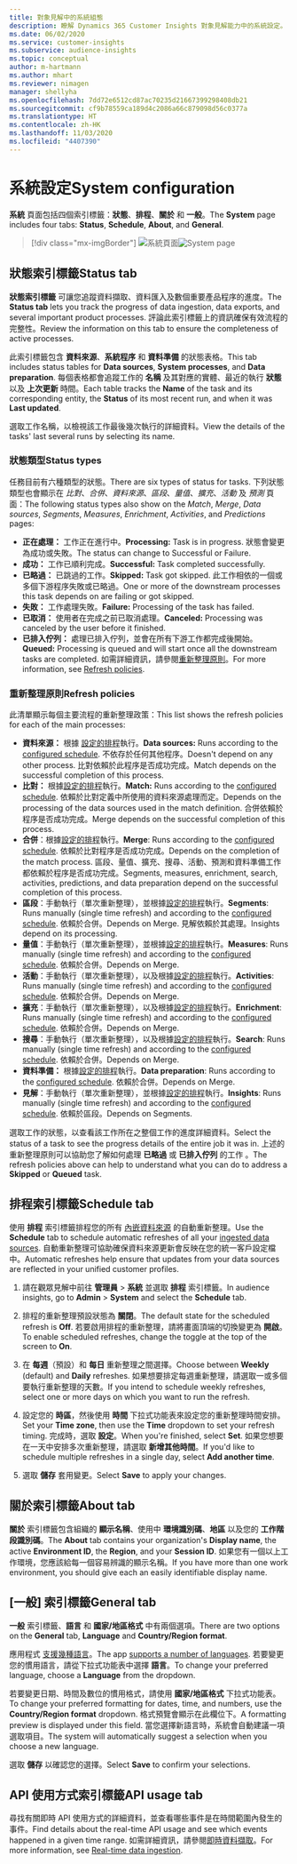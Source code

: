 ```yaml
---
title: 對象見解中的系統組態
description: 瞭解 Dynamics 365 Customer Insights 對象見解能力中的系統設定。
ms.date: 06/02/2020
ms.service: customer-insights
ms.subservice: audience-insights
ms.topic: conceptual
author: m-hartmann
ms.author: mhart
ms.reviewer: nimagen
manager: shellyha
ms.openlocfilehash: 7dd72e6512cd87ac70235d21667399298408db21
ms.sourcegitcommit: cf9b78559ca189d4c2086a66c879098d56c0377a
ms.translationtype: HT
ms.contentlocale: zh-HK
ms.lasthandoff: 11/03/2020
ms.locfileid: "4407390"
---
```

# <a name="system-configuration"></a><span data-ttu-id="ec1d4-103">系統設定</span><span class="sxs-lookup"><span data-stu-id="ec1d4-103">System configuration</span></span>

<span data-ttu-id="ec1d4-104">**系統** 頁面包括四個索引標籤：**狀態**、**排程**、**關於** 和 **一般**。</span><span class="sxs-lookup"><span data-stu-id="ec1d4-104">The **System** page includes four tabs: **Status**, **Schedule**, **About**, and **General**.</span></span>

> [!div class="mx-imgBorder"]
> <span data-ttu-id="ec1d4-105">![系統頁面](media/system-tabs.png "系統頁面")</span><span class="sxs-lookup"><span data-stu-id="ec1d4-105">![System page](media/system-tabs.png "System page")</span></span>

## <a name="status-tab"></a><span data-ttu-id="ec1d4-106">狀態索引標籤</span><span class="sxs-lookup"><span data-stu-id="ec1d4-106">Status tab</span></span>

<span data-ttu-id="ec1d4-107">**狀態索引標籤** 可讓您追蹤資料擷取、資料匯入及數個重要產品程序的進度。</span><span class="sxs-lookup"><span data-stu-id="ec1d4-107">The **Status tab** lets you track the progress of data ingestion, data exports, and several important product processes.</span></span> <span data-ttu-id="ec1d4-108">評論此索引標籤上的資訊確保有效流程的完整性。</span><span class="sxs-lookup"><span data-stu-id="ec1d4-108">Review the information on this tab to ensure the completeness of active processes.</span></span>

<span data-ttu-id="ec1d4-109">此索引標籤包含 **資料來源**、**系統程序** 和 **資料準備** 的狀態表格。</span><span class="sxs-lookup"><span data-stu-id="ec1d4-109">This tab includes status tables for **Data sources**, **System processes**, and **Data preparation**.</span></span> <span data-ttu-id="ec1d4-110">每個表格都會追蹤工作的 **名稱** 及其對應的實體、最近的執行 **狀態** 以及 **上次更新** 時間。</span><span class="sxs-lookup"><span data-stu-id="ec1d4-110">Each table tracks the **Name** of the task and its corresponding entity, the **Status** of its most recent run, and when it was **Last updated**.</span></span>

<span data-ttu-id="ec1d4-111">選取工作名稱，以檢視該工作最後幾次執行的詳細資料。</span><span class="sxs-lookup"><span data-stu-id="ec1d4-111">View the details of the tasks' last several runs by selecting its name.</span></span>

### <a name="status-types"></a><span data-ttu-id="ec1d4-112">狀態類型</span><span class="sxs-lookup"><span data-stu-id="ec1d4-112">Status types</span></span>

<span data-ttu-id="ec1d4-113">任務目前有六種類型的狀態。</span><span class="sxs-lookup"><span data-stu-id="ec1d4-113">There are six types of status for tasks.</span></span> <span data-ttu-id="ec1d4-114">下列狀態類型也會顯示在 *比對*、*合併*、*資料來源*、*區段*、*量值*、*擴充*、*活動* 及 *預測* 頁面：</span><span class="sxs-lookup"><span data-stu-id="ec1d4-114">The following status types also show on the *Match*, *Merge*, *Data sources*, *Segments*, *Measures*, *Enrichment*, *Activities*, and *Predictions* pages:</span></span>

- <span data-ttu-id="ec1d4-115">**正在處理：** 工作正在進行中。</span><span class="sxs-lookup"><span data-stu-id="ec1d4-115">**Processing:** Task is in progress.</span></span> <span data-ttu-id="ec1d4-116">狀態會變更為成功或失敗。</span><span class="sxs-lookup"><span data-stu-id="ec1d4-116">The status can change to Successful or Failure.</span></span>
- <span data-ttu-id="ec1d4-117">**成功：** 工作已順利完成。</span><span class="sxs-lookup"><span data-stu-id="ec1d4-117">**Successful:** Task completed successfully.</span></span>
- <span data-ttu-id="ec1d4-118">**已略過：** 已跳過的工作。</span><span class="sxs-lookup"><span data-stu-id="ec1d4-118">**Skipped:** Task got skipped.</span></span> <span data-ttu-id="ec1d4-119">此工作相依的一個或多個下游程序失敗或已略過。</span><span class="sxs-lookup"><span data-stu-id="ec1d4-119">One or more of the downstream processes this task depends on are failing or got skipped.</span></span>
- <span data-ttu-id="ec1d4-120">**失敗：** 工作處理失敗。</span><span class="sxs-lookup"><span data-stu-id="ec1d4-120">**Failure:** Processing  of the task has failed.</span></span>
- <span data-ttu-id="ec1d4-121">**已取消：** 使用者在完成之前已取消處理。</span><span class="sxs-lookup"><span data-stu-id="ec1d4-121">**Canceled:** Processing was canceled by the user before it finished.</span></span>
- <span data-ttu-id="ec1d4-122">**已排入佇列：** 處理已排入佇列，並會在所有下游工作都完成後開始。</span><span class="sxs-lookup"><span data-stu-id="ec1d4-122">**Queued:** Processing is queued and will start once all the downstream tasks are completed.</span></span> <span data-ttu-id="ec1d4-123">如需詳細資訊，請參閱[重新整理原則](#refresh-policies)。</span><span class="sxs-lookup"><span data-stu-id="ec1d4-123">For more information, see [Refresh policies](#refresh-policies).</span></span>

### <a name="refresh-policies"></a><span data-ttu-id="ec1d4-124">重新整理原則</span><span class="sxs-lookup"><span data-stu-id="ec1d4-124">Refresh policies</span></span>

<span data-ttu-id="ec1d4-125">此清單顯示每個主要流程的重新整理政策：</span><span class="sxs-lookup"><span data-stu-id="ec1d4-125">This list shows the refresh policies for each of the main processes:</span></span>

- <span data-ttu-id="ec1d4-126">**資料來源：** 根據 [設定的排程](#schedule-tab)執行。</span><span class="sxs-lookup"><span data-stu-id="ec1d4-126">**Data sources:** Runs according to the [configured schedule](#schedule-tab).</span></span> <span data-ttu-id="ec1d4-127">不依存於任何其他程序。</span><span class="sxs-lookup"><span data-stu-id="ec1d4-127">Doesn't depend on any other process.</span></span> <span data-ttu-id="ec1d4-128">比對依賴於此程序是否成功完成。</span><span class="sxs-lookup"><span data-stu-id="ec1d4-128">Match depends on the successful completion of this process.</span></span>
- <span data-ttu-id="ec1d4-129">**比對：** 根據[設定的排程](#schedule-tab)執行。</span><span class="sxs-lookup"><span data-stu-id="ec1d4-129">**Match:** Runs according to the [configured schedule](#schedule-tab).</span></span> <span data-ttu-id="ec1d4-130">依賴於比對定義中所使用的資料來源處理而定。</span><span class="sxs-lookup"><span data-stu-id="ec1d4-130">Depends on the processing of the data sources used in the match definition.</span></span> <span data-ttu-id="ec1d4-131">合併依賴於程序是否成功完成。</span><span class="sxs-lookup"><span data-stu-id="ec1d4-131">Merge depends on the successful completion of this process.</span></span>
- <span data-ttu-id="ec1d4-132">**合併**：根據[設定的排程](#schedule-tab)執行。</span><span class="sxs-lookup"><span data-stu-id="ec1d4-132">**Merge**: Runs according to the [configured schedule](#schedule-tab).</span></span> <span data-ttu-id="ec1d4-133">依賴於比對程序是否成功完成。</span><span class="sxs-lookup"><span data-stu-id="ec1d4-133">Depends on the completion of the match process.</span></span> <span data-ttu-id="ec1d4-134">區段、量值、擴充、搜尋、活動、預測和資料準備工作都依賴於程序是否成功完成。</span><span class="sxs-lookup"><span data-stu-id="ec1d4-134">Segments, measures, enrichment, search, activities, predictions, and data preparation depend on the successful completion of this process.</span></span>
- <span data-ttu-id="ec1d4-135">**區段**：手動執行（單次重新整理），並根據[設定的排程](#schedule-tab)執行。</span><span class="sxs-lookup"><span data-stu-id="ec1d4-135">**Segments**: Runs manually (single time refresh) and according to the [configured schedule](#schedule-tab).</span></span> <span data-ttu-id="ec1d4-136">依賴於合併。</span><span class="sxs-lookup"><span data-stu-id="ec1d4-136">Depends on Merge.</span></span> <span data-ttu-id="ec1d4-137">見解依賴於其處理。</span><span class="sxs-lookup"><span data-stu-id="ec1d4-137">Insights depend on its processing.</span></span>
- <span data-ttu-id="ec1d4-138">**量值**：手動執行（單次重新整理），並根據[設定的排程](#schedule-tab)執行。</span><span class="sxs-lookup"><span data-stu-id="ec1d4-138">**Measures**: Runs manually (single time refresh) and according to the [configured schedule](#schedule-tab).</span></span> <span data-ttu-id="ec1d4-139">依賴於合併。</span><span class="sxs-lookup"><span data-stu-id="ec1d4-139">Depends on Merge.</span></span>
- <span data-ttu-id="ec1d4-140">**活動**：手動執行（單次重新整理），以及根據[設定的排程](#schedule-tab)執行。</span><span class="sxs-lookup"><span data-stu-id="ec1d4-140">**Activities**: Runs manually (single time refresh) and according to the [configured schedule](#schedule-tab).</span></span> <span data-ttu-id="ec1d4-141">依賴於合併。</span><span class="sxs-lookup"><span data-stu-id="ec1d4-141">Depends on Merge.</span></span>
- <span data-ttu-id="ec1d4-142">**擴充**：手動執行（單次重新整理），以及根據[設定的排程](#schedule-tab)執行。</span><span class="sxs-lookup"><span data-stu-id="ec1d4-142">**Enrichment**: Runs manually (single time refresh) and according to the [configured schedule](#schedule-tab).</span></span> <span data-ttu-id="ec1d4-143">依賴於合併。</span><span class="sxs-lookup"><span data-stu-id="ec1d4-143">Depends on Merge.</span></span>
- <span data-ttu-id="ec1d4-144">**搜尋**：手動執行（單次重新整理），以及根據[設定的排程](#schedule-tab)執行。</span><span class="sxs-lookup"><span data-stu-id="ec1d4-144">**Search**: Runs manually (single time refresh) and according to the [configured schedule](#schedule-tab).</span></span> <span data-ttu-id="ec1d4-145">依賴於合併。</span><span class="sxs-lookup"><span data-stu-id="ec1d4-145">Depends on Merge.</span></span>
- <span data-ttu-id="ec1d4-146">**資料準備：** 根據[設定的排程](#schedule-tab)執行。</span><span class="sxs-lookup"><span data-stu-id="ec1d4-146">**Data preparation**: Runs according to the [configured schedule](#schedule-tab).</span></span> <span data-ttu-id="ec1d4-147">依賴於合併。</span><span class="sxs-lookup"><span data-stu-id="ec1d4-147">Depends on Merge.</span></span>
- <span data-ttu-id="ec1d4-148">**見解**：手動執行（單次重新整理），並根據[設定的排程](#schedule-tab)執行。</span><span class="sxs-lookup"><span data-stu-id="ec1d4-148">**Insights**: Runs manually (single time refresh) and according to the [configured schedule](#schedule-tab).</span></span> <span data-ttu-id="ec1d4-149">依賴於區段。</span><span class="sxs-lookup"><span data-stu-id="ec1d4-149">Depends on Segments.</span></span>

<span data-ttu-id="ec1d4-150">選取工作的狀態，以查看該工作所在之整個工作的進度詳細資料。</span><span class="sxs-lookup"><span data-stu-id="ec1d4-150">Select the status of a task to see the progress details of the entire job it was in.</span></span> <span data-ttu-id="ec1d4-151">上述的重新整理原則可以協助您了解如何處理 **已略過** 或 **已排入佇列** 的工作 。</span><span class="sxs-lookup"><span data-stu-id="ec1d4-151">The refresh policies above can help to understand what you can do to address a **Skipped** or **Queued** task.</span></span>

## <a name="schedule-tab"></a><span data-ttu-id="ec1d4-152">排程索引標籤</span><span class="sxs-lookup"><span data-stu-id="ec1d4-152">Schedule tab</span></span>

<span data-ttu-id="ec1d4-153">使用 **排程** 索引標籤排程您的所有 [內嵌資料來源](data-sources.md) 的自動重新整理。</span><span class="sxs-lookup"><span data-stu-id="ec1d4-153">Use the **Schedule** tab to schedule automatic refreshes of all your [ingested data sources](data-sources.md).</span></span> <span data-ttu-id="ec1d4-154">自動重新整理可協助確保資料來源更新會反映在您的統一客戶設定檔中。</span><span class="sxs-lookup"><span data-stu-id="ec1d4-154">Automatic refreshes help ensure that updates from your data sources are reflected in your unified customer profiles.</span></span>

1. <span data-ttu-id="ec1d4-155">請在觀眾見解中前往 **管理員**  > **系統** 並選取 **排程** 索引標籤。</span><span class="sxs-lookup"><span data-stu-id="ec1d4-155">In audience insights, go to **Admin** > **System** and select the **Schedule** tab.</span></span>

2. <span data-ttu-id="ec1d4-156">排程的重新整理預設狀態為 **關閉**。</span><span class="sxs-lookup"><span data-stu-id="ec1d4-156">The default state for the scheduled refresh is **Off**.</span></span> <span data-ttu-id="ec1d4-157">若要啟用排程的重新整理，請將畫面頂端的切換變更為 **開啟**。</span><span class="sxs-lookup"><span data-stu-id="ec1d4-157">To enable scheduled refreshes, change the toggle at the top of the screen to **On**.</span></span>

3. <span data-ttu-id="ec1d4-158">在 **每週**（預設）和 **每日** 重新整理之間選擇。</span><span class="sxs-lookup"><span data-stu-id="ec1d4-158">Choose between **Weekly** (default) and **Daily** refreshes.</span></span> <span data-ttu-id="ec1d4-159">如果想要排定每週重新整理，請選取一或多個要執行重新整理的天數。</span><span class="sxs-lookup"><span data-stu-id="ec1d4-159">If you intend to schedule weekly refreshes, select one or more days on which you want to run the refresh.</span></span>

4. <span data-ttu-id="ec1d4-160">設定您的 **時區**，然後使用 **時間** 下拉式功能表來設定您的重新整理時間安排。</span><span class="sxs-lookup"><span data-stu-id="ec1d4-160">Set your **Time zone**, then use the **Time** dropdown to set your refresh timing.</span></span> <span data-ttu-id="ec1d4-161">完成時，選取 **設定**。</span><span class="sxs-lookup"><span data-stu-id="ec1d4-161">When you're finished, select **Set**.</span></span> <span data-ttu-id="ec1d4-162">如果您想要在一天中安排多次重新整理，請選取 **新增其他時間**。</span><span class="sxs-lookup"><span data-stu-id="ec1d4-162">If you'd like to schedule multiple refreshes in a single day, select **Add another time**.</span></span>

5. <span data-ttu-id="ec1d4-163">選取 **儲存** 套用變更。</span><span class="sxs-lookup"><span data-stu-id="ec1d4-163">Select **Save** to apply your changes.</span></span>

## <a name="about-tab"></a><span data-ttu-id="ec1d4-164">關於索引標籤</span><span class="sxs-lookup"><span data-stu-id="ec1d4-164">About tab</span></span>

<span data-ttu-id="ec1d4-165">**關於** 索引標籤包含組織的 **顯示名稱**、使用中 **環境識別碼**、**地區** 以及您的 **工作階段識別碼**。</span><span class="sxs-lookup"><span data-stu-id="ec1d4-165">The **About** tab contains your organization's **Display name**, the active **Environment ID**, the **Region**, and your **Session ID**.</span></span> <span data-ttu-id="ec1d4-166">如果您有一個以上工作環境，您應該給每一個容易辨識的顯示名稱。</span><span class="sxs-lookup"><span data-stu-id="ec1d4-166">If you have more than one work environment, you should give each an easily identifiable display name.</span></span>

## <a name="general-tab"></a><span data-ttu-id="ec1d4-167">[一般] 索引標籤</span><span class="sxs-lookup"><span data-stu-id="ec1d4-167">General tab</span></span>

<span data-ttu-id="ec1d4-168">**一般** 索引標籤、**語言** 和 **國家/地區格式** 中有兩個選項。</span><span class="sxs-lookup"><span data-stu-id="ec1d4-168">There are two options on the **General** tab, **Language** and **Country/Region format**.</span></span>

<span data-ttu-id="ec1d4-169">應用程式 [支援幾種語言](supported-languages.md)。</span><span class="sxs-lookup"><span data-stu-id="ec1d4-169">The app [supports a number of languages](supported-languages.md).</span></span> <span data-ttu-id="ec1d4-170">若要變更您的慣用語言，請從下拉式功能表中選擇 **語言**。</span><span class="sxs-lookup"><span data-stu-id="ec1d4-170">To change your preferred language, choose a **Language** from the dropdown.</span></span>

<span data-ttu-id="ec1d4-171">若要變更日期、時間及數位的慣用格式，請使用 **國家/地區格式** 下拉式功能表。</span><span class="sxs-lookup"><span data-stu-id="ec1d4-171">To change your preferred formatting for dates, time, and numbers, use the **Country/Region format** dropdown.</span></span> <span data-ttu-id="ec1d4-172">格式預覽會顯示在此欄位下。</span><span class="sxs-lookup"><span data-stu-id="ec1d4-172">A formatting preview is displayed under this field.</span></span> <span data-ttu-id="ec1d4-173">當您選擇新語言時，系統會自動建議一項選取項目。</span><span class="sxs-lookup"><span data-stu-id="ec1d4-173">The system will automatically suggest a selection when you choose a new language.</span></span>

<span data-ttu-id="ec1d4-174">選取 **儲存** 以確認您的選擇。</span><span class="sxs-lookup"><span data-stu-id="ec1d4-174">Select **Save** to confirm your selections.</span></span>

## <a name="api-usage-tab"></a><span data-ttu-id="ec1d4-175">API 使用方式索引標籤</span><span class="sxs-lookup"><span data-stu-id="ec1d4-175">API usage tab</span></span>

<span data-ttu-id="ec1d4-176">尋找有關即時 API 使用方式的詳細資料，並查看哪些事件是在時間範圍內發生的事件。</span><span class="sxs-lookup"><span data-stu-id="ec1d4-176">Find details about the real-time API usage and see which events happened in a given time range.</span></span> <span data-ttu-id="ec1d4-177">如需詳細資訊，請參閱[即時資料擷取](real-time-data-ingestion.md)。</span><span class="sxs-lookup"><span data-stu-id="ec1d4-177">For more information, see [Real-time data ingestion](real-time-data-ingestion.md).</span></span>
